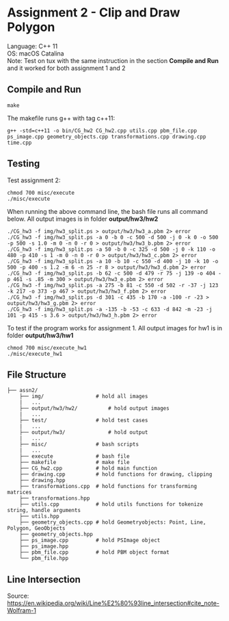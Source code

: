 # Assignment 2 - Clip and Draw Polygon
Language: C++ 11<br>
OS: macOS Catalina<br>
Note: Test on tux with the same instruction in the section **Compile and Run** and it worked for both assignment 1 and 2<br>

## Compile and Run
```shell
make
```
The makefile runs g++ with tag c++11:
```shell
g++ -std=c++11 -o bin/CG_hw2 CG_hw2.cpp utils.cpp pbm_file.cpp ps_image.cpp geometry_objects.cpp transformations.cpp drawing.cpp time.cpp
```

## Testing
Test assignment 2:
```shell
chmod 700 misc/execute
./misc/execute
```
When running the above command line, the bash file runs all command below. All output images is in folder **output/hw3/hw2**
```shell
./CG_hw3 -f img/hw3_split.ps > output/hw3/hw3_a.pbm 2> error
./CG_hw3 -f img/hw3_split.ps -a 0 -b 0 -c 500 -d 500 -j 0 -k 0 -o 500 -p 500 -s 1.0 -m 0 -n 0 -r 0 > output/hw3/hw3_b.pbm 2> error
./CG_hw3 -f img/hw3_split.ps -a 50 -b 0 -c 325 -d 500 -j 0 -k 110 -o 480 -p 410 -s 1 -m 0 -n 0 -r 0 > output/hw3/hw3_c.pbm 2> error
./CG_hw3 -f img/hw3_split.ps -a 10 -b 10 -c 550 -d 400 -j 10 -k 10 -o 500 -p 400 -s 1.2 -m 6 -n 25 -r 8 > output/hw3/hw3_d.pbm 2> error
./CG_hw3 -f img/hw3_split.ps -b 62 -c 500 -d 479 -r 75 -j 139 -o 404 -p 461 -s .85 -m 300 > output/hw3/hw3_e.pbm 2> error
./CG_hw3 -f img/hw3_split.ps -a 275 -b 81 -c 550 -d 502 -r -37 -j 123 -k 217 -o 373 -p 467 > output/hw3/hw3_f.pbm 2> error
./CG_hw3 -f img/hw3_split.ps -d 301 -c 435 -b 170 -a -100 -r -23 > output/hw3/hw3_g.pbm 2> error
./CG_hw3 -f img/hw3_split.ps -a -135 -b -53 -c 633 -d 842 -m -23 -j 101 -p 415 -s 3.6 > output/hw3/hw3_h.pbm 2> error
 ```

To test if the program works for assignment 1. All output images for hw1 is in folder **output/hw3/hw1**
```shell
chmod 700 misc/execute_hw1
./misc/execute_hw1
```


## File Structure
```
├── assn2/
    ├── img/                 # hold all images 
    |   ...
    ├── output/hw3/hw2/          # hold output images
    |   ...
    ├── test/                # hold test cases
    |   ...
    ├── output/hw3/              # hold output
    |   ...
    ├── misc/                # bash scripts
    |   ...
    ├── execute              # bash file    
    ├── makefile             # make file
    ├── CG_hw2.cpp           # hold main function 
    ├── drawing.cpp          # hold functions for drawing, clipping
    ├── drawing.hpp
    ├── transformations.cpp  # hold functions for transforming matrices
    ├── transformations.hpp
    ├── utils.cpp            # hold utils functions for tokenize string, handle arguments
    ├── utils.hpp
    ├── geometry_objects.cpp # hold Geometryobjects: Point, Line, Polygon, GeoObjects
    ├── geometry_objects.hpp  
    ├── ps_image.cpp         # hold PSImage object
    ├── ps_image.hpp
    ├── pbm_file.cpp         # hold PBM object format
    └── pbm_file.hpp
```

## Line Intersection
Source:<br>
https://en.wikipedia.org/wiki/Line%E2%80%93line_intersection#cite_note-Wolfram-1








